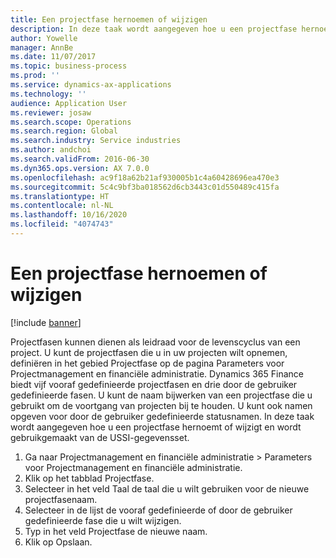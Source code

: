```yaml
---
title: Een projectfase hernoemen of wijzigen
description: In deze taak wordt aangegeven hoe u een projectfase hernoemt of wijzigt.
author: Yowelle
manager: AnnBe
ms.date: 11/07/2017
ms.topic: business-process
ms.prod: ''
ms.service: dynamics-ax-applications
ms.technology: ''
audience: Application User
ms.reviewer: josaw
ms.search.scope: Operations
ms.search.region: Global
ms.search.industry: Service industries
ms.author: andchoi
ms.search.validFrom: 2016-06-30
ms.dyn365.ops.version: AX 7.0.0
ms.openlocfilehash: ac9f18a62b21af930005b1c4a60428696ea470e3
ms.sourcegitcommit: 5c4c9bf3ba018562d6cb3443c01d550489c415fa
ms.translationtype: HT
ms.contentlocale: nl-NL
ms.lasthandoff: 10/16/2020
ms.locfileid: "4074743"
---
```

# <a name="rename-or-modify-a-project-stage"></a>Een projectfase hernoemen of wijzigen

[!include [banner](../../includes/banner.md)]

Projectfasen kunnen dienen als leidraad voor de levenscyclus van een project. U kunt de projectfasen die u in uw projecten wilt opnemen, definiëren in het gebied Projectfase op de pagina Parameters voor Projectmanagement en financiële administratie. Dynamics 365 Finance biedt vijf vooraf gedefinieerde projectfasen en drie door de gebruiker gedefinieerde fasen. U kunt de naam bijwerken van een projectfase die u gebruikt om de voortgang van projecten bij te houden. U kunt ook namen opgeven voor door de gebruiker gedefinieerde statusnamen. In deze taak wordt aangegeven hoe u een projectfase hernoemt of wijzigt en wordt gebruikgemaakt van de USSI-gegevensset.

1. Ga naar Projectmanagement en financiële administratie > Parameters voor Projectmanagement en financiële administratie.
2. Klik op het tabblad Projectfase.
3. Selecteer in het veld Taal de taal die u wilt gebruiken voor de nieuwe projectfasenaam.
4. Selecteer in de lijst de vooraf gedefinieerde of door de gebruiker gedefinieerde fase die u wilt wijzigen. 
5. Typ in het veld Projectfase de nieuwe naam.
6. Klik op Opslaan.
